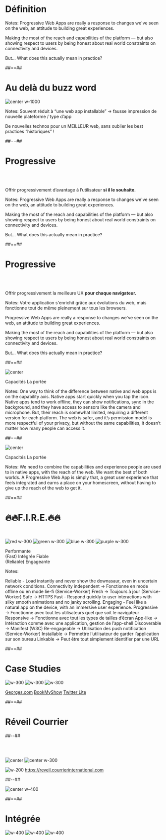 <!-- .slide: class="transition-white sfeir-bg-blue" -->

# Définition

Notes:
Progressive Web Apps are really a response to changes we've seen on the web, an attitude to building great experiences.

Making the most of the reach and capabilities of the platform — but also showing respect to users by being honest about real world constraints on connectivity and devices.

But... What does this actually mean in practice?

##==##

# Au delà du buzz word

![center w-1000](./assets/images/buzz_words.png)

Notes:
Souvent réduit à “une web app installable” -> fausse impression de nouvelle plateforme / type d’app

De nouvelles technos pour un MEILLEUR web, sans oublier les best practices “historiques” !

##==##

# Progressive

<!-- .element: class="center-big" -->

<br><br>

Offrir progressivement d’avantage à l’utilisateur **si il le souhaite.**

<!-- .element: class="center-big fragment" -->

Notes:
Progressive Web Apps are really a response to changes we've seen on the web, an attitude to building great experiences.

Making the most of the reach and capabilities of the platform — but also showing respect to users by being honest about real world constraints on connectivity and devices.

But... What does this actually mean in practice?

##==##

# Progressive

<!-- .element: class="center-big" -->

<br><br>

Offrir progressivement la meilleure UX **pour chaque navigateur.**

<!-- .element: class="center-big fragment" -->

Notes:
Votre application s'enrichit grâce aux évolutions du web, mais fonctionne tout de même pleinement sur tous les browsers.

Progressive Web Apps are really a response to changes we've seen on the web, an attitude to building great experiences.

Making the most of the reach and capabilities of the platform — but also showing respect to users by being honest about real world constraints on connectivity and devices.

But... What does this actually mean in practice?

##==##

![center](./assets/images/before_target.png)

<span class="target-capacities">Capacités</span>
<span class="target-touch">La portée</span>

Notes:
One way to think of the difference between native and web apps is on the capability axis.
Native apps start quickly when you tap the icon. Native apps tend to work offline, they can show notifications, sync in the background, and they have access to sensors like the camera and microphone.
But, their reach is somewhat limited, requiring a different version for each platform.
The web is safer, and it’s permission model is more respectful of your privacy, but without the same capabilities, it doesn’t matter how many people can access it.

##==##

![center](./assets/images/after_target.png)

<span class="target-capacities">Capacités</span>
<span class="target-touch">La portée</span>

Notes:
We need to combine the capabilities and experience people are used to in native apps, with the reach of the web.
We want the best of both worlds.
A Progressive Web App is simply that, a great user experience that feels integrated and earns a place on your homescreen, without having to give up the reach of the web to get it.

##==##

<!-- .slide: class="flex-row" -->

# 🔥🔥F.I.R.E.🔥🔥

<br>

![red w-300](./assets/images/performante_icon.png)
![green w-300](./assets/images/integrated_icon.png)
![blue w-300](./assets/images/fiable_icon.png)
![purple w-300](./assets/images/engaging_icon.png)

<p>
<span class="center">Performante<br>(Fast)</span>
<span class="center">Intégrée</span>
<span class="center">Fiable<br>(Reliable)</span>
<span class="center">Engageante</span>
</p>

Notes:

Reliable - Load instantly and never show the downasaur, even in uncertain network conditions.
Connectivity independent → Fonctionne en mode offline ou en mode lie-fi (Service-Worker)
Fresh → Toujours à jour (Service-Worker)
Safe → HTTPS
Fast - Respond quickly to user interactions with silky smooth animations and no janky scrolling.
Engaging - Feel like a natural app on the device, with an immersive user experience.
Progressive → Fonctionne avec tout les utilisateurs quel que soit le navigateur
Responsive → Fonctionne avec tout les types de tailles d’écran
App-like → Intéraction comme avec une application, gestion de l’app-shell
Discoverable → Manifest (W3C)
Re-engageable → Utilisation des push notification (Service-Worker)
Installable → Permettre l’utilisateur de garder l’application sur son bureau
Linkable → Peut être tout simplement identifier par une URL

##==##

<!-- .slide: class="flex-row" -->

# Case Studies

![w-300](./assets/images/screenshot_georges.png)
![w-300](./assets/images/gabary_phone_book_my_show.png)
![w-300](./assets/images/gabary_phone_twitter-lite.png)

<p>
<span class="center"><a href="https://developers.google.com/web/showcase/2018/asda-george" target="_blank">Georges.com</a></span>
<span class="center"><a href="https://developers.google.com/web/showcase/2017/bookmyshow" target="_blank">BookMyShow</a></span>
<span class="center"><a href="https://developers.google.com/web/showcase/2017/twitter" target="_blank">Twitter Lite</a></span>
</p>

##==##

<!-- .slide: class="two-column-layout" -->

# Réveil Courrier

##--##

<br><br>

![center](./assets/images/courrier_international.png)
![center w-300](./assets/images/logo_sfeir_bleu_orange.png)

![w-200](./assets/images/logo_courrier_international.png)
https://reveil.courrierinternational.com

<!-- .element: class="float-right" style="top:-100px; margin-left:50px;"-->

##--##

![center w-400](./assets/images/gabary_phone_courrier_international.png)

##==##

<!-- .slide: class="flex-row" -->

# Intégrée

![w-400](./assets/images/screenshot_integrated.png)
![w-400](./assets/images/screenshot_integrated_2.png)
![w-400](./assets/images/screenshot_integrated_3.png)

